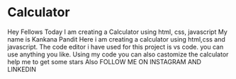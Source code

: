 # Calculator
Hey Fellows Today I am creating a
Calculator using html, css, javascript
My name is Kankana Pandit
Here i am creating a calculator using html,css and javascript.
The code editor i have used for this project is vs code.
you can use anything you like.
Using my code you can also castomize the calculator
help me to get some stars
Also FOLLOW ME ON INSTAGRAM AND LINKEDIN
